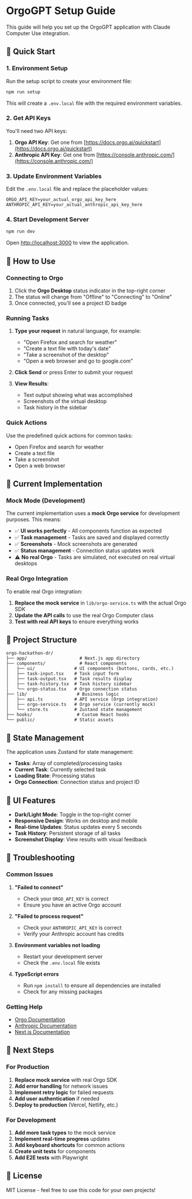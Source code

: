 # OrgoGPT Setup Guide

This guide will help you set up the OrgoGPT application with Claude Computer Use integration.

## 🚀 Quick Start

### 1. Environment Setup

Run the setup script to create your environment file:

```bash
npm run setup
```

This will create a `.env.local` file with the required environment variables.

### 2. Get API Keys

You'll need two API keys:

1. **Orgo API Key**: Get one from [https://docs.orgo.ai/quickstart](https://docs.orgo.ai/quickstart)
2. **Anthropic API Key**: Get one from [https://console.anthropic.com/](https://console.anthropic.com/)

### 3. Update Environment Variables

Edit the `.env.local` file and replace the placeholder values:

```env
ORGO_API_KEY=your_actual_orgo_api_key_here
ANTHROPIC_API_KEY=your_actual_anthropic_api_key_here
```

### 4. Start Development Server

```bash
npm run dev
```

Open [http://localhost:3000](http://localhost:3000) to view the application.

## 🎯 How to Use

### Connecting to Orgo

1. Click the **Orgo Desktop** status indicator in the top-right corner
2. The status will change from "Offline" to "Connecting" to "Online"
3. Once connected, you'll see a project ID badge

### Running Tasks

1. **Type your request** in natural language, for example:
   - "Open Firefox and search for weather"
   - "Create a text file with today's date"
   - "Take a screenshot of the desktop"
   - "Open a web browser and go to google.com"

2. **Click Send** or press Enter to submit your request

3. **View Results**:
   - Text output showing what was accomplished
   - Screenshots of the virtual desktop
   - Task history in the sidebar

### Quick Actions

Use the predefined quick actions for common tasks:
- Open Firefox and search for weather
- Create a text file
- Take a screenshot
- Open a web browser

## 🔧 Current Implementation

### Mock Mode (Development)

The current implementation uses a **mock Orgo service** for development purposes. This means:

- ✅ **UI works perfectly** - All components function as expected
- ✅ **Task management** - Tasks are saved and displayed correctly
- ✅ **Screenshots** - Mock screenshots are generated
- ✅ **Status management** - Connection status updates work
- ⚠️ **No real Orgo** - Tasks are simulated, not executed on real virtual desktops

### Real Orgo Integration

To enable real Orgo integration:

1. **Replace the mock service** in `lib/orgo-service.ts` with the actual Orgo SDK
2. **Update the API calls** to use the real Orgo Computer class
3. **Test with real API keys** to ensure everything works

## 📁 Project Structure

```
orgo-hackathon-dr/
├── app/                    # Next.js app directory
├── components/             # React components
│   ├── ui/               # UI components (buttons, cards, etc.)
│   ├── task-input.tsx    # Task input form
│   ├── task-output.tsx   # Task results display
│   ├── task-history.tsx  # Task history sidebar
│   └── orgo-status.tsx   # Orgo connection status
├── lib/                   # Business logic
│   ├── api.ts            # API service (Orgo integration)
│   ├── orgo-service.ts   # Orgo service (currently mock)
│   └── store.ts          # Zustand state management
├── hooks/                 # Custom React hooks
└── public/               # Static assets
```

## 🔄 State Management

The application uses Zustand for state management:

- **Tasks**: Array of completed/processing tasks
- **Current Task**: Currently selected task
- **Loading State**: Processing status
- **Orgo Connection**: Connection status and project ID

## 🎨 UI Features

- **Dark/Light Mode**: Toggle in the top-right corner
- **Responsive Design**: Works on desktop and mobile
- **Real-time Updates**: Status updates every 5 seconds
- **Task History**: Persistent storage of all tasks
- **Screenshot Display**: View results with visual feedback

## 🐛 Troubleshooting

### Common Issues

1. **"Failed to connect"**
   - Check your `ORGO_API_KEY` is correct
   - Ensure you have an active Orgo account

2. **"Failed to process request"**
   - Check your `ANTHROPIC_API_KEY` is correct
   - Verify your Anthropic account has credits

3. **Environment variables not loading**
   - Restart your development server
   - Check the `.env.local` file exists

4. **TypeScript errors**
   - Run `npm install` to ensure all dependencies are installed
   - Check for any missing packages

### Getting Help

- [Orgo Documentation](https://docs.orgo.ai/)
- [Anthropic Documentation](https://docs.anthropic.com/)
- [Next.js Documentation](https://nextjs.org/docs)

## 🚀 Next Steps

### For Production

1. **Replace mock service** with real Orgo SDK
2. **Add error handling** for network issues
3. **Implement retry logic** for failed requests
4. **Add user authentication** if needed
5. **Deploy to production** (Vercel, Netlify, etc.)

### For Development

1. **Add more task types** to the mock service
2. **Implement real-time progress** updates
3. **Add keyboard shortcuts** for common actions
4. **Create unit tests** for components
5. **Add E2E tests** with Playwright

## 📝 License

MIT License - feel free to use this code for your own projects! 